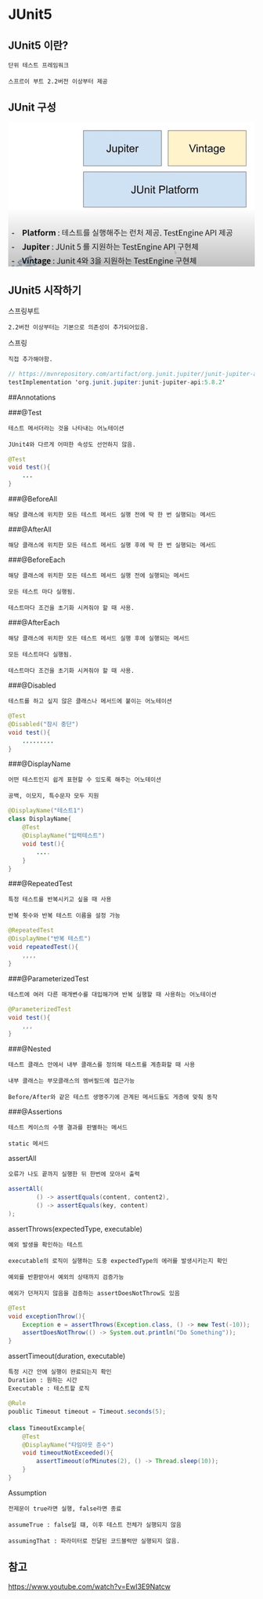# JUnit5

## JUnit5 이란? 

    단위 테스트 프레임워크 

    스프르이 부트 2.2버전 이상부터 제공 

## JUnit 구성

![junit5](../../images/AWS/junit5.png)

## JUnit5 시작하기 

스프링부트 

    2.2버전 이상부터는 기본으로 의존성이 추가되어있음.

스프링 

    직접 추가해야함.

~~~java
// https://mvnrepository.com/artifact/org.junit.jupiter/junit-jupiter-api
testImplementation 'org.junit.jupiter:junit-jupiter-api:5.8.2'
~~~    

##Annotations 

###@Test 

    테스트 메서더라는 것을 나타내는 어노테이션

    JUnit4와 다르게 어떠한 속성도 선언하지 않음.

~~~java
@Test
void test(){
    ...
}
~~~    

###@BeforeAll

    해당 클래스에 위치한 모든 테스트 메서드 실행 전에 딱 한 번 실행되는 메서드 

###@AfterAll 

    해당 클래스에 위치한 모든 테스트 메서드 실행 후에 딱 한 번 실행되는 메서드 

###@BeforeEach 

    해당 클래스에 위치한 모든 테스트 메서드 실행 전에 실행되는 메서드 

    모든 테스트 마다 실행됨. 

    테스트마다 조건을 초기화 시켜줘야 할 때 사용.

###@AfterEach

    해당 클래스에 위치한 모든 테스트 메서드 실행 후에 실행되는 메서드 

    모든 테스트마다 실행됨. 

    테스트마다 조건을 초기화 시켜줘야 할 때 사용.

###@Disabled

    테스트를 하고 싶지 않은 클래스나 메서드에 붙이는 어노테이션 

~~~java
@Test
@Disabled("잠시 중단")
void test(){
    .........
}
~~~    


###@DisplayName

    어떤 테스트인지 쉽게 표현할 수 있도록 해주는 어노테이션 

    공백, 이모지, 특수문자 모두 지원 

~~~java
@DisplayName("테스트1")
class DisplayName{
    @Test
    @DisplayName("입력테스트")
    void test(){
        ....
    }
}
~~~

###@RepeatedTest

    특정 테스트를 반복시키고 싶을 때 사용

    반복 횟수와 반복 테스트 이름을 설정 가능 

~~~java
@RepeatedTest
@DisplayNme("반복 테스트")
void repeatedTest(){
    ,,,,
}
~~~    

###@ParameterizedTest

    테스트에 여러 다른 매개변수를 대입해가며 반복 실행할 때 사용하는 어노테이션

~~~java
@ParameterizedTest
void test(){
    ,,,
}
~~~

###@Nested

    테스트 클래스 안에서 내부 클래스를 정의해 테스트를 계층화할 때 사용

    내부 클래스는 부모클래스의 멤버필드에 접근가능

    Before/After와 같은 테스트 생명주기에 관계된 메서드들도 게층에 맞춰 동작    

###@Assertions

    테스트 케이스의 수행 결과를 판별하는 메서드 

    static 메서드 

assertAll

    오류가 나도 끝까지 실행한 뒤 한번에 모아서 출력

~~~java
assertAll(
        () -> assertEquals(content, content2),
        () -> assertEquals(key, content)
);
~~~    

assertThrows(expectedType, executable)

    예외 발생을 확인하는 테스트

    executable의 로직이 실행하는 도중 expectedType의 에러를 발생시키는지 확인

    예외를 반환받아서 예외의 상태까지 검증가능

    예외가 던져지지 않음을 검증하는 assertDoesNotThrow도 있음

~~~java
@Test
void exceptionThrow(){
    Exception e = assertThrows(Exception.class, () -> new Test(-10));
    assertDoesNotThrow(() -> System.out.println("Do Something")); 
}
~~~    

assertTimeout(duration, executable)

    특정 시간 안에 실행이 완료되는지 확인
    Duration : 원하는 시간
    Executable : 테스트할 로직

~~~java
@Rule 
poublic Timeout timeout = Timeout.seconds(5);

class TimeoutExcample{
    @Test
    @DisplayName("타임아웃 준수")
    void timeoutNotExceeded(){
        assertTimeout(ofMinutes(2), () -> Thread.sleep(10)); 
    }
}
~~~

Assumption 

    전제문이 true라면 실행, false라면 종료 

    assumeTrue : false일 떄, 이후 테스트 전체가 실행되지 않음

    assumingThat : 파라미터로 전달된 코드블럭만 실행되지 않음. 

## 참고 

https://www.youtube.com/watch?v=EwI3E9Natcw